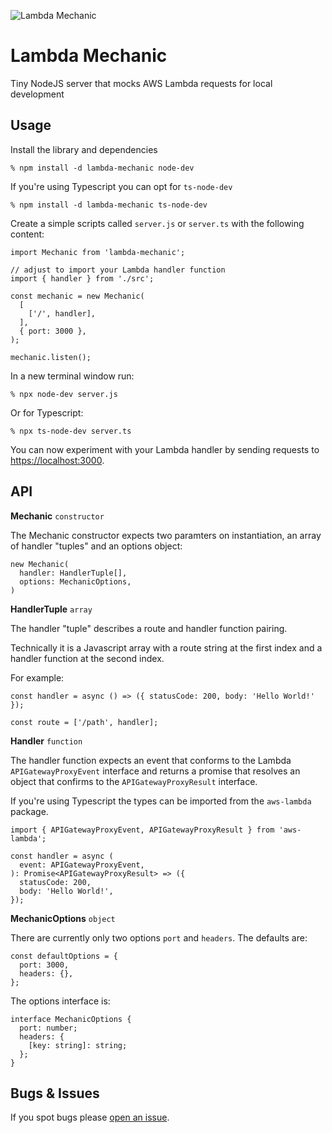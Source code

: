 ![Lambda Mechanic](https://emojipedia-us.s3.dualstack.us-west-1.amazonaws.com/thumbs/120/apple/285/mechanic_1f9d1-200d-1f527.png)

# Lambda Mechanic

Tiny NodeJS server that mocks AWS Lambda requests for local development

## Usage

Install the library and dependencies

```
% npm install -d lambda-mechanic node-dev
```

If you're using Typescript you can opt for `ts-node-dev`

```
% npm install -d lambda-mechanic ts-node-dev
```

Create a simple scripts called `server.js` or `server.ts` with the following content:

```
import Mechanic from 'lambda-mechanic';

// adjust to import your Lambda handler function
import { handler } from './src';

const mechanic = new Mechanic(
  [
    ['/', handler],
  ],
  { port: 3000 },
);

mechanic.listen();
```

In a new terminal window run:

```
% npx node-dev server.js
```

Or for Typescript:

```
% npx ts-node-dev server.ts
```

You can now experiment with your Lambda handler by sending requests to [https://localhost:3000](https://localhost:3000).

## API

**Mechanic** `constructor`

The Mechanic constructor expects two paramters on instantiation, an array of handler "tuples" and an options object:

```
new Mechanic(
  handler: HandlerTuple[],
  options: MechanicOptions,
)
```

**HandlerTuple** `array`

The handler "tuple" describes a route and handler function pairing.

Technically it is a Javascript array with a route string at the first index and a handler function at the second index.

For example:

```
const handler = async () => ({ statusCode: 200, body: 'Hello World!' });

const route = ['/path', handler];
```

**Handler** `function`

The handler function expects an event that conforms to the Lambda `APIGatewayProxyEvent` interface and returns a promise that resolves an object that confirms to the `APIGatewayProxyResult` interface.

If you're using Typescript the types can be imported from the `aws-lambda` package.

```
import { APIGatewayProxyEvent, APIGatewayProxyResult } from 'aws-lambda';

const handler = async (
  event: APIGatewayProxyEvent,
): Promise<APIGatewayProxyResult> => ({
  statusCode: 200,
  body: 'Hello World!',
});
```

**MechanicOptions** `object`

There are currently only two options `port` and `headers`. The defaults are:

```
const defaultOptions = {
  port: 3000,
  headers: {},
};
```

The options interface is:

```
interface MechanicOptions {
  port: number;
  headers: {
    [key: string]: string;
  };
}
```

## Bugs & Issues

If you spot bugs please [open an issue](https://github.com/mattpauldavies/lambda-mechanic/issues/new).
